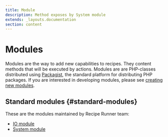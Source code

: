 ```yaml
---
title: Module
description: Method exposes by System module
extends: _layouts.documentation
section: content
---
```


# Modules

Modules are the way to add new capabilities to recipes. They content methods that 
will be executed by actions. Modules are are PHP-classes distributed using
[Packagist](https://packagist.org/), the standard platform for
distributing PHP packages. If you are interested in developing modules, please see 
[creating new modules](/docs/creating-new-modules).

## Standard modules {#standard-modules}

These are the modules maintained by Recipe Runner team:

* [IO module](/docs/io-module)
* [System module](/docs/system-module)

